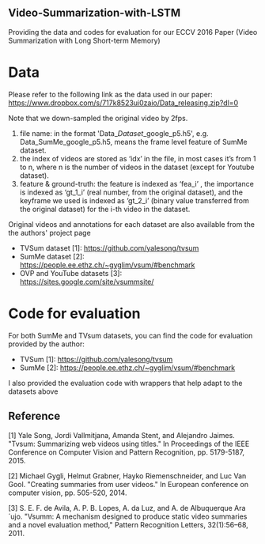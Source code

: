 ## Video-Summarization-with-LSTM
Providing the data and codes for evaluation for our ECCV 2016 Paper (Video Summarization with Long Short-term Memory)

# Data

Please refer to the following link as the data used in our paper: 
https://www.dropbox.com/s/717k8523ui0zaio/Data_releasing.zip?dl=0

Note that we down-sampled the original video by 2fps. 
1) file name: in the format 'Data_$Dataset$_google_p5.h5', e.g. Data_SumMe_google_p5.h5, means the frame level feature of SumMe dataset. 
2) the index of videos are stored as ‘idx’ in the file, in most cases it’s from 1 to n, where n is the number of videos in the dataset (except for Youtube dataset).
3) feature & ground-truth: the feature is indexed as ‘fea_i’ , the importance is indexed as ‘gt_1_i’ (real number, from the original dataset), and the keyframe we used is indexed as ‘gt_2_i’  (binary value transferred from the original dataset) for the i-th video in the dataset.

Original videos and annotations for each dataset are also available from the the authors' project page
* TVSum dataset [1]: https://github.com/yalesong/tvsum
* SumMe dataset [2]: https://people.ee.ethz.ch/~gyglim/vsum/#benchmark
* OVP and YouTube datasets [3]: https://sites.google.com/site/vsummsite/
  

# Code for evaluation

For both SumMe and TVsum datasets, you can find the code for evaluation provided by the author:
* TVSum [1]: https://github.com/yalesong/tvsum
* SumMe [2]: https://people.ee.ethz.ch/~gyglim/vsum/#benchmark

I also provided the evaluation code with wrappers that help adapt to the datasets above

## Reference
[1] Yale Song, Jordi Vallmitjana, Amanda Stent, and Alejandro Jaimes. "Tvsum: Summarizing web videos using titles." In Proceedings of the IEEE Conference on Computer Vision and Pattern Recognition, pp. 5179-5187, 2015.

[2] Michael Gygli, Helmut Grabner, Hayko Riemenschneider, and Luc Van Gool. "Creating summaries from user videos." In European conference on computer vision, pp. 505-520, 2014.

[3] S. E. F. de Avila, A. P. B. Lopes, A. da Luz, and A. de Albuquerque Ara´ujo. "Vsumm: A mechanism designed to produce static video summaries and a novel evaluation method," Pattern Recognition Letters, 32(1):56–68, 2011.
